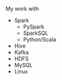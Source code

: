 My work with 
- Spark
  - PySpark
  - SparkSQL
  - Python/Scala
- Hive
- Kafka
- HDFS
- MySQL
- Linux
